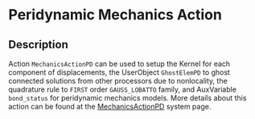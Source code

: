 # Peridynamic Mechanics Action

## Description

Action `MechanicsActionPD` can be used to setup the Kernel for each component of displacements, the UserObject `GhostElemPD` to ghost connected solutions from other processors due to nonlocality, the quadrature rule to `FIRST` order `GAUSS_LOBATTO` family, and AuxVariable `bond_status` for peridynamic mechanics models. More details about this action can be found at the [MechanicsActionPD](Peridynamics/Mechanics/index.md) system page.
